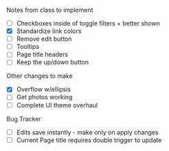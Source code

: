 Notes from class to implement
 - [ ] Checkboxes inside of toggle filters + better shown
 - [x] Standardize link colors
 - [ ] Remove edit button
 - [ ] Tooltips
 - [ ] Page title headers
 - [ ] Keep the up/down button

 Other changes to make
- [x] Overflow w/ellipsis
- [ ] Get photos working
- [ ] Complete UI theme overhaul

Bug Tracker
- [ ] Edits save instantly - make only on apply changes
- [ ] Current Page title requires double trigger to update